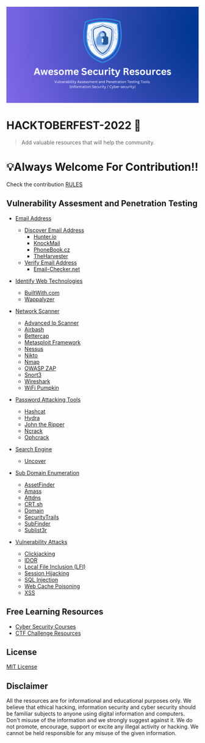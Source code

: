 ![](GitHubPreview.png)

# HACKTOBERFEST-2022 🚀
> Add valuable resources that will help the community.

# 💡Always Welcome For Contribution!!
Check the contribution [RULES](/CONTRIBUTING.md) 

## Vulnerability Assesment and Penetration Testing

- [Email Address](/Email%20Address/)
    - [Discover Email Address](/Email%20Address/Discover%20Email%20Address/)
        - [Hunter.io](/Email%20Address/Discover%20Email%20Address/README.md)
        - [KnockMail](/Email%20Address/Discover%20Email%20Address/README.md)
        - [PhoneBook.cz](/Email%20Address/Discover%20Email%20Address/README.md)
        - [TheHarvester](/Email%20Address/Discover%20Email%20Address/README.md)
    - [Verify Email Address](/Email%20Address/Verify%20Email%20Address/)
        - [Email-Checker.net](/Email%20Address/Verify%20Email%20Address/README.md)
        
- [Identify Web Technologies](/Identify%20Web%20Technology/)
    - [BuiltWith.com](/Identify%20Web%20Technology/README.md)
    - [Wappalyzer](/Identify%20Web%20Technology/README.md)
    
- [Network Scanner](/Network%20Scanner/)
    - [Advanced Ip Scanner](/Network%20Scanner/README.md)
    - [Airbash](/Network%20Scanner/README.md)
    - [Bettercap](/Network%20Scanner/README.md)
    - [Metasploit Framework](/Network%20Scanner/README.md)
    - [Nessus](/Network%20Scanner/README.md)
    - [Nikto](/Network%20Scanner/README.md)
    - [Nmap](/Network%20Scanner/README.md)
    - [OWASP ZAP](/Network%20Scanner/README.md)
    - [Snort3](/Network%20Scanner/README.md)
    - [Wireshark](/Network%20Scanner/README.md)
    - [WiFi Pumpkin](/Network%20Scanner/README.md)
  
- [Password Attacking Tools]()
    - [Hashcat](/Password%20Attacking%20Tools/README.md)
    - [Hydra](/Password%20Attacking%20Tools/README.md)
    - [John the Ripper](/Password%20Attacking%20Tools/README.md)
    - [Ncrack](/Password%20Attacking%20Tools/README.md)
    - [Ophcrack](/Password%20Attacking%20Tools/README.md)
    
- [Search Engine]()
    - [Uncover](/Search%20Engine/README.md)
    
- [Sub Domain Enumeration](/Sub%20Domain%20Enumeration/)
    - [AssetFinder](/Sub%20Domain%20Enumeration/README.md)
    - [Amass]()
    - [Attdns](/Sub%20Domain%20Enumeration/README.md)
    - [CRT.sh](/Sub%20Domain%20Enumeration/README.md)
    - [Domain](/Sub%20Domain%20Enumeration/README.md)
    - [SecurityTrails](/Sub%20Domain%20Enumeration/README.md)
    - [SubFinder](/Sub%20Domain%20Enumeration/README.md)
    - [Sublist3r](/Sub%20Domain%20Enumeration/README.md)
 
- [Vulnerability Attacks](/Attacks/README.md)
    - [Clickjacking](/Attacks/README.md)
    - [IDOR](/Attacks/README.md)
    - [Local File Inclusion (LFI)](/Attacks/README.md)
    - [Session Hijacking](/Attacks/README.md)
    - [SQL Injection](/Attacks/README.md)
    - [Web Cache Poisoning](/Attacks/README.md)
    - [XSS](/Attacks/README.md)


## Free Learning Resources

- [Cyber Security Courses](/Free%20Learning%20Resources/Cyber%20Security%20Courses/README.md)
- [CTF Challenge Resources](/Free%20Learning%20Resources/CTF%20Challenge%20Resources/README.md)


## License

[MIT License](LICENSE)


## Disclaimer

All the resources are for informational and educational purposes only. We believe that ethical hacking, information security and cyber security should be familiar subjects to anyone using digital information and computers. Don't misuse of the information and we strongly suggest against it. We do not promote, encourage, support or excite any illegal activity or hacking. We cannot be held responsible for any misuse of the given information.
